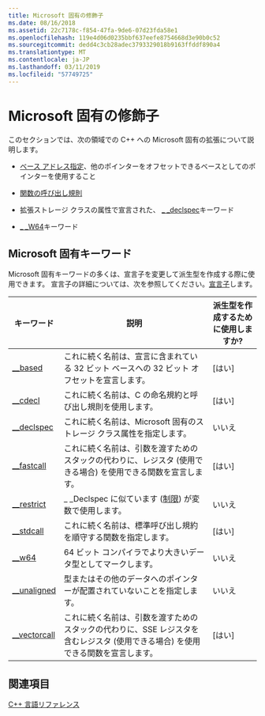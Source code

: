 ```yaml
---
title: Microsoft 固有の修飾子
ms.date: 08/16/2018
ms.assetid: 22c7178c-f854-47fa-9de6-07d23fda58e1
ms.openlocfilehash: 119e4d06d0235bbf637eefe8754668d3e90b0c52
ms.sourcegitcommit: dedd4c3cb28adec3793329018b9163ffddf890a4
ms.translationtype: MT
ms.contentlocale: ja-JP
ms.lasthandoff: 03/11/2019
ms.locfileid: "57749725"
---
```

# <a name="microsoft-specific-modifiers"></a>Microsoft 固有の修飾子

このセクションでは、次の領域での C++ への Microsoft 固有の拡張について説明します。

- [ベース アドレス指定](based-addressing.md)、他のポインターをオフセットできるベースとしてのポインターを使用すること

- [関数の呼び出し規則](calling-conventions.md)

- 拡張ストレージ クラスの属性で宣言された、 [_ _declspec](declspec.md)キーワード

- [_ _W64](w64.md)キーワード

## <a name="microsoft-specific-keywords"></a>Microsoft 固有キーワード

Microsoft 固有キーワードの多くは、宣言子を変更して派生型を作成する際に使用できます。 宣言子の詳細については、次を参照してください。[宣言子](overview-of-declarators.md)します。

|キーワード|説明|派生型を作成するために使用しますか?|
|-------------|-------------|---------------------------------|
|[__based](based-grammar.md)|これに続く名前は、宣言に含まれている 32 ビット ベースへの 32 ビット オフセットを宣言します。|[はい]|
|[__cdecl](cdecl.md)|これに続く名前は、C の命名規約と呼び出し規則を使用します。|[はい]|
|[__declspec](declspec.md)|これに続く名前は、Microsoft 固有のストレージ クラス属性を指定します。|いいえ|
|[__fastcall](fastcall.md)|これに続く名前は、引数を渡すためのスタックの代わりに、レジスタ (使用できる場合) を使用できる関数を宣言します。|[はい]|
|[__restrict](extension-restrict.md)|_ _Declspec に似ています ([制限](restrict.md)) が変数で使用します。|いいえ|
|[__stdcall](stdcall.md)|これに続く名前は、標準呼び出し規約を順守する関数を指定します。|[はい]|
|[__w64](w64.md)|64 ビット コンパイラでより大きいデータ型としてマークします。|いいえ|
|[__unaligned](unaligned.md)|型またはその他のデータへのポインターが配置されていないことを指定します。|いいえ|
|[__vectorcall](vectorcall.md)|これに続く名前は、引数を渡すためのスタックの代わりに、SSE レジスタを含むレジスタ (使用できる場合) を使用できる関数を宣言します。|[はい]|

## <a name="see-also"></a>関連項目

[C++ 言語リファレンス](cpp-language-reference.md)
